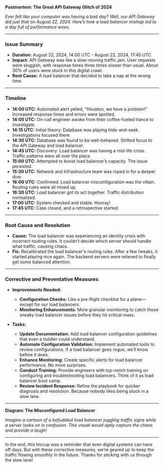 **Postmortem: The Great API Gateway Glitch of 2024**

*Ever felt like your computer was having a bad day? Well, our API Gateway did just that on August 22, 2024. Here’s how a load balancer mishap led to a day full of performance woes.*

---

### **Issue Summary**

- **Duration:** August 22, 2024, 14:00 UTC - August 22, 2024, 17:45 UTC
- **Impact:** API Gateway was like a slow-moving traffic jam. User requests were sluggish, with response times three times slower than usual. About 30% of users were stuck in this digital crawl.
- **Root Cause:** A load balancer that decided to take a nap at the wrong time.

---

### **Timeline**

- **14:00 UTC:** Automated alert yelled, “Houston, we have a problem!” Increased response times and errors were spotted.
- **14:05 UTC:** On-call engineer awoke from their coffee-fueled trance to investigate.
- **14:15 UTC:** Initial theory: Database was playing hide-and-seek. Investigations focused there.
- **14:30 UTC:** Database was found to be well-behaved. Shifted focus to the API Gateway and load balancer.
- **14:45 UTC:** Discovery: Load balancer was having a mid-life crisis. Traffic patterns were all over the place.
- **15:00 UTC:** Attempted to boost load balancer’s capacity. The issue persisted.
- **15:30 UTC:** Network and Infrastructure team was roped in for a deeper dive.
- **16:00 UTC:** Confirmed: Load balancer misconfiguration was the villain. Routing rules were all mixed up.
- **16:30 UTC:** Load balancer got its act together. Traffic distribution normalized.
- **17:00 UTC:** System checked and stable. Hooray! 
- **17:45 UTC:** Case closed, and a retrospective started.

---

### **Root Cause and Resolution**

- **Cause:** The load balancer was experiencing an identity crisis with incorrect routing rules. It couldn’t decide which server should handle what traffic, causing chaos.
- **Fix:** Recalibrated the load balancer's routing rules. After a few tweaks, it started playing nice again. The backend servers were relieved to finally get some balanced attention.

---

### **Corrective and Preventative Measures**

- **Improvements Needed:**
  - **Configuration Checks:** Like a pre-flight checklist for a plane—except for our load balancers.
  - **Monitoring Enhancements:** More granular monitoring to catch those sneaky load balancer issues before they hit critical mass.

- **Tasks:**
  - **Update Documentation:** Add load balancer configuration guidelines that even a toddler could understand.
  - **Automate Configuration Validation:** Implement automated tools to review configurations. If a load balancer goes rogue, we’ll know before it does.
  - **Enhance Monitoring:** Create specific alerts for load balancer performance. No more surprises.
  - **Conduct Training:** Provide engineers with top-notch training on configuring and troubleshooting load balancers. Think of it as load balancer boot camp.
  - **Review Incident Response:** Refine the playbook for quicker diagnosis and resolution. Because nobody likes being stuck in a slow lane.

---

**Diagram: The Misconfigured Load Balancer**

*Imagine a cartoon of a befuddled load balancer juggling traffic signs while a server looks on in confusion. This visual would aptly capture the chaos and provide a laugh!*

---

In the end, this hiccup was a reminder that even digital systems can have off days. But with these corrective measures, we’re geared up to keep the traffic flowing smoothly in the future. Thanks for sticking with us through the slow lane!
